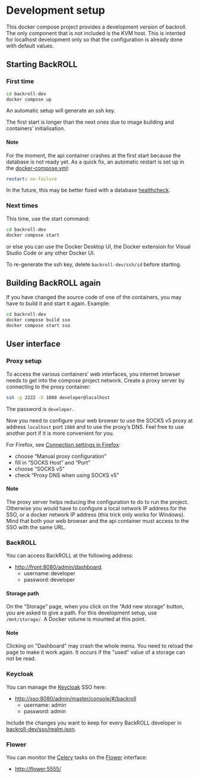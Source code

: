 # Development setup

This docker compose project provides a development version of backroll. The only component that is not included is the KVM host. This is intented for localhost development only so that the configuration is already done with default values.

## Starting BackROLL

### First time

```sh
cd backroll-dev
docker compose up
```

An automatic setup will generate an ssh key.

The first start is longer than the next ones due to image building and containers’ initialisation.

#### Note

For the moment, the api container crashes at the first start because the database is not ready yet. As a quick fix, an automatic restart is set up in the [docker-compose.yml](./docker-compose.yml):

```yaml
restart: on-failure
```

In the future, this may be better fixed with a database [healthcheck](https://docs.docker.com/compose/compose-file/05-services/#healthcheck).

### Next times

This time, use the start command:

```sh
cd backroll-dev
docker compose start
```

or else you can use the Docker Desktop UI, the Docker extension for Visual Studio Code or any other Docker UI.

To re-generate the ssh key, delete `backroll-dev/ssh/id` before starting.

## Building BackROLL again

If you have changed the source code of one of the containers, you may have to build it and start it again. Example:

```sh
cd backroll-dev
docker compose build sso
docker compose start sso
```

## User interface

### Proxy setup

To access the various containers’ web interfaces, you internet browser needs to get into the compose project network. Create a proxy server by connecting to the proxy container:

```sh
ssh -p 2222 -D 1080 developer@localhost
```

The password is `developer`.

Now you need to configure your web browser to use the SOCKS v5 proxy at address `localhost` port `1080` and to use the proxy’s DNS. Feel free to use another port if it is more convenient for you.

For Firefox, see [Connection settings in Firefox](https://support.mozilla.org/en-US/kb/connection-settings-firefox):
- choose “Manual proxy configuration”
- fill in “SOCKS Host” and “Port”
- choose “SOCKS v5”
- check “Proxy DNS when using SOCKS v5”

#### Note

The proxy server helps reducing the configuration to do to run the project. Otherwise you would have to configure a local network IP address for the SSO, or a docker network IP address (this trick only works for Windows). Mind that both your web browser and the api container must access to the SSO with the same URL.

### BackROLL

You can access BackROLL at the following address:

- [http://front:8080/admin/dashboard](http://front:8080/admin/dashboard).
  - username: developer
  - password: developer

#### Storage path

On the “Storage” page, when you click on the “Add new storage” button, you are asked to give a path. For this development setup, use `/mnt/storage/`. A Docker volume is mounted at this point.

#### Note

Clicking on "Dashboard" may crash the whole menu. You need to reload the page to make it work again. It occurs if the "used" value of a storage can not be read.

### Keycloak

You can manage the [Keycloak](https://www.keycloak.org/) SSO here:

- [http://sso:8080/admin/master/console/#/backroll](http://sso:8080/admin/master/console/#/backroll)
  - username: admin
  - password: admin

Include the changes you want to keep for every BackROLL developer in [backroll-dev/sso/realm.json](./sso/realm.json).

### Flower

You can monitor the [Celery](https://docs.celeryq.dev/en/stable/) tasks on the [Flower](https://flower.readthedocs.io/en/latest/) interface:
- [http://flower:5555/](http://flower:5555/)
